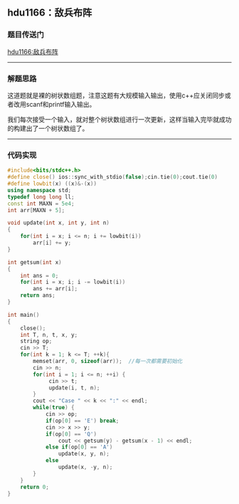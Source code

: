 ## hdu1166：敌兵布阵

### 题目传送门

[hdu1166:敌兵布阵](http://acm.hdu.edu.cn/showproblem.php?pid=1166)

***

### 解题思路

这道题就是裸的树状数组题，注意这题有大规模输入输出，使用c++应关闭同步或者改用scanf和printf输入输出。

我们每次接受一个输入，就对整个树状数组进行一次更新，这样当输入完毕就成功的构建出了一个树状数组了。

***

### 代码实现

```cpp
#include<bits/stdc++.h>
#define close() ios::sync_with_stdio(false);cin.tie(0);cout.tie(0)
#define lowbit(x) ((x)&-(x))
using namespace std;
typedef long long ll;
const int MAXN = 5e4;
int arr[MAXN + 5];

void update(int x, int y, int n)
{
    for(int i = x; i <= n; i += lowbit(i))
        arr[i] += y;
}

int getsum(int x)
{
    int ans = 0;
    for(int i = x; i; i -= lowbit(i))
        ans += arr[i];
    return ans;
}

int main()
{
    close();
    int T, n, t, x, y;
    string op;
    cin >> T;
    for(int k = 1; k <= T; ++k){
        memset(arr, 0, sizeof(arr));  //每一次都需要初始化
        cin >> n;
        for(int i = 1; i <= n; ++i) {
             cin >> t;
             update(i, t, n);
        }
        cout << "Case " << k << ":" << endl;
        while(true) {
            cin >> op;
            if(op[0] == 'E') break;
            cin >> x >> y;
            if(op[0] == 'Q')
                cout << getsum(y) - getsum(x - 1) << endl;
            else if(op[0] == 'A')
                update(x, y, n);
            else
                update(x, -y, n);
        }
    }
    return 0;
}
```

